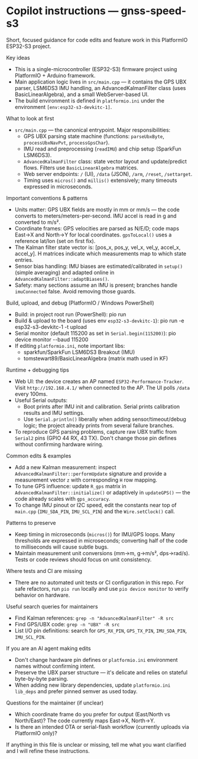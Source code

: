 <!-- Repository-specific instructions for AI coding assistants -->
# Copilot instructions — gnss-speed-s3

Short, focused guidance for code edits and feature work in this PlatformIO ESP32-S3 project.

Key ideas
- This is a single-microcontroller (ESP32-S3) firmware project using PlatformIO + Arduino framework.
- Main application logic lives in `src/main.cpp` — it contains the GPS UBX parser, LSM6DS3 IMU handling, an AdvancedKalmanFilter class (uses BasicLinearAlgebra), and a small WebServer-based UI.
- The build environment is defined in `platformio.ini` under the environment `[env:esp32-s3-devkitc-1]`.

What to look at first
- `src/main.cpp` — the canonical entrypoint. Major responsibilities:
  - GPS UBX parsing state machine (functions: `parseUbxByte`, `processUbxNavPvt`, `processGpsChar`).
  - IMU read and preprocessing (`readIMU`) and chip setup (SparkFun LSM6DS3).
  - `AdvancedKalmanFilter` class: state vector layout and update/predict flows. Filters use `BasicLinearAlgebra` matrices.
  - Web server endpoints: `/` (UI), `/data` (JSON), `/arm`, `/reset`, `/settarget`.
  - Timing uses `micros()` and `millis()` extensively; many timeouts expressed in microseconds.

Important conventions & patterns
- Units matter: GPS UBX fields are mostly in mm or mm/s — the code converts to meters/meters-per-second. IMU accel is read in g and converted to m/s².
- Coordinate frames: GPS velocities are parsed as N/E/D; code maps East->X and North->Y for local coordinates. `gpsToLocal()` uses a reference lat/lon (set on first fix).
- The Kalman filter state vector is: [pos_x, pos_y, vel_x, vel_y, accel_x, accel_y]. H matrices indicate which measurements map to which state entries.
- Sensor bias handling: IMU biases are estimated/calibrated in `setup()` (simple averaging) and adapted online in `AdvancedKalmanFilter::adaptBiases()`.
- Safety: many sections assume an IMU is present; branches handle `imuConnected` false. Avoid removing those guards.

Build, upload, and debug (PlatformIO / Windows PowerShell)
- Build: in project root run (PowerShell):
  pio run
- Build & upload to the board (uses env `esp32-s3-devkitc-1`):
  pio run -e esp32-s3-devkitc-1 -t upload
- Serial monitor (default 115200 as set in `Serial.begin(115200)`):
  pio device monitor --baud 115200
- If editing `platformio.ini`, note important libs:
  - sparkfun/SparkFun LSM6DS3 Breakout (IMU)
  - tomstewart89/BasicLinearAlgebra (matrix math used in KF)

Runtime + debugging tips
- Web UI: the device creates an AP named `ESP32-Performance-Tracker`. Visit `http://192.168.4.1/` when connected to the AP. The UI polls `/data` every 100ms.
- Useful Serial outputs:
  - Boot prints after IMU init and calibration. Serial prints calibration results and IMU settings.
  - Use `Serial.println()` liberally when adding sensor/timeout/debug logic; the project already prints from several failure branches.
- To reproduce GPS parsing problems, capture raw UBX traffic from `Serial2` pins (GPIO 44 RX, 43 TX). Don't change those pin defines without confirming hardware wiring.

Common edits & examples
- Add a new Kalman measurement: inspect `AdvancedKalmanFilter::performUpdate` signature and provide a measurement vector `z` with corresponding `H` row mapping.
- To tune GPS influence: update `R_gps` matrix in `AdvancedKalmanFilter::initialize()` or adaptively in `updateGPS()` — the code already scales with `gps_accuracy`.
- To change IMU pinout or I2C speed, edit the constants near top of `main.cpp` (`IMU_SDA_PIN`, `IMU_SCL_PIN`) and the `Wire.setClock()` call.

Patterns to preserve
- Keep timing in microseconds (`micros()`) for IMU/GPS loops. Many thresholds are expressed in microseconds; converting half of the code to milliseconds will cause subtle bugs.
- Maintain measurement unit conversions (mm->m, g->m/s², dps->rad/s). Tests or code reviews should focus on unit consistency.

Where tests and CI are missing
- There are no automated unit tests or CI configuration in this repo. For safe refactors, run `pio run` locally and use `pio device monitor` to verify behavior on hardware.

Useful search queries for maintainers
- Find Kalman references: `grep -n "AdvancedKalmanFilter" -R src`
- Find GPS/UBX code: `grep -n "UBX" -R src`
- List I/O pin definitions: search for `GPS_RX_PIN`, `GPS_TX_PIN`, `IMU_SDA_PIN`, `IMU_SCL_PIN`.

If you are an AI agent making edits
- Don't change hardware pin defines or `platformio.ini` environment names without confirming intent.
- Preserve the UBX parser structure — it's delicate and relies on stateful byte-by-byte parsing.
- When adding new library dependencies, update `platformio.ini` `lib_deps` and prefer pinned semver as used today.

Questions for the maintainer (if unclear)
- Which coordinate frame do you prefer for output (East/North vs North/East)? The code currently maps East->X, North->Y.
- Is there an intended OTA or serial-flash workflow (currently uploads via PlatformIO only)?

If anything in this file is unclear or missing, tell me what you want clarified and I will refine these instructions.
